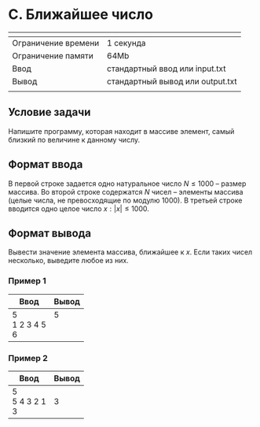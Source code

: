 # C. Ближайшее число

[]()|[]()
-------------------|---
Ограничение времени|	1 секунда
Ограничение памяти |	64Mb
Ввод               |	стандартный ввод или input.txt
Вывод              |	стандартный вывод или output.txt
[]()|[]()

## Условие задачи
Напишите программу, которая находит в массиве элемент, самый близкий по величине к данному числу.

## Формат ввода
В первой строке задается одно натуральное число $N \leq 1000$ – размер массива. Во второй строке содержатся $N$ чисел – элементы массива (целые числа, не превосходящие по модулю 1000). В третьей строке вводится одно целое число $x: |x| \leq 1000$.

## Формат вывода
Вывести значение элемента массива, ближайшее к $x$. Если таких чисел несколько, выведите любое из них.

### Пример 1
Ввод|Вывод
---|---
5<br>1 2 3 4 5<br>6|5<br><br><br>
[]()

### Пример 2
Ввод|Вывод
---|---
5<br>5 4 3 2 1<br>3|3
[]()